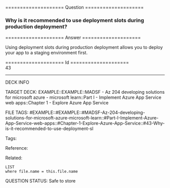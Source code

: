 ==================== Question ====================  

### Why is it recommended to use deployment slots during production deployment?  

==================== Answer ====================  

Using deployment slots during production deployment allows you to deploy your app to a staging environment first.

==================== Id ====================  
43

---

DECK INFO

TARGET DECK: EXAMPLE::EXAMPLE::MADSF - Az 204 developing solutions for microsoft azure - microsoft learn::Part I - Implement Azure App Service web apps::Chapter 1 - Explore Azure App Service

FILE TAGS: #EXAMPLE::#EXAMPLE::#MADSF-Az-204-developing-solutions-for-microsoft-azure-microsoft-learn::#Part-I-Implement-Azure-App-Service-web-apps::#Chapter-1-Explore-Azure-App-Service::#43-Why-is-it-recommended-to-use-deployment-sl

Tags:

Reference:

Related:

```dataview
LIST
where file.name = this.file.name
```

QUESTION STATUS: Safe to store

